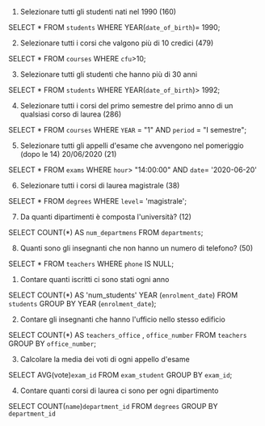 <!-- QUERY CON SELECT -->

1. Selezionare tutti gli studenti nati nel 1990 (160)

SELECT * 
FROM `students` 
WHERE YEAR(`date_of_birth`)= 1990;

2. Selezionare tutti i corsi che valgono più di 10 credici (479)

SELECT * 
FROM `courses` 
WHERE `cfu`>10;

3. Selezionare tutti gli studenti che hanno più di 30 anni 
<!-- /da rivedere/ -->

SELECT * 
FROM `students` 
WHERE YEAR(`date_of_birth`)> 1992;


4. Selezionare tutti i corsi del primo semestre del primo anno di un qualsiasi corso di laurea (286)

SELECT * FROM `courses` 
WHERE `YEAR` = "1" AND `period` = "I semestre";


5. Selezionare tutti gli appelli d'esame che avvengono nel pomeriggio (dopo le 14)  20/06/2020 (21)

SELECT * FROM `exams`
WHERE `hour`> "14:00:00" 
AND `date`= '2020-06-20'

6. Selezionare tutti i corsi di laurea magistrale (38)

SELECT * FROM `degrees` 
WHERE `level`= 'magistrale';


7. Da quanti dipartimenti è composta l'università? (12)

SELECT COUNT(*) 
AS `num_departmens` 
FROM `departments`;


8. Quanti sono gli insegnanti che non hanno un numero di telefono? (50)

SELECT * 
FROM `teachers` 
WHERE `phone` IS NULL;




<!-- QUERY CON GROUP BY -->
1. Contare quanti iscritti ci sono stati ogni anno

SELECT COUNT(*) AS 'num_students'
YEAR (`enrolment_date`)
FROM `students` 
GROUP BY YEAR (`enrolment_date`);


2. Contare gli insegnanti che hanno l'ufficio nello stesso edificio

SELECT COUNT(*) 
AS `teachers_office` , `office_number` 
FROM `teachers` 
GROUP BY `office_number`;


3. Calcolare la media dei voti di ogni appello d'esame

SELECT AVG(vote)`exam_id` 
FROM `exam_student` 
GROUP BY `exam_id`;


4. Contare quanti corsi di laurea ci sono per ogni dipartimento

SELECT COUNT(`name`)`department_id` 
FROM `degrees` 
GROUP BY `department_id`

<!-- SELECT COUNT(*) AS `courses_degrees` 
FROM `degrees`  
GROUP BY `department_id`; -->


